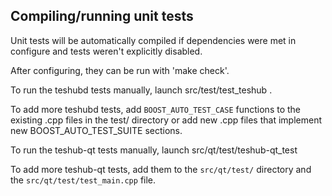 Compiling/running unit tests
------------------------------------

Unit tests will be automatically compiled if dependencies were met in configure
and tests weren't explicitly disabled.

After configuring, they can be run with 'make check'.

To run the teshubd tests manually, launch src/test/test_teshub .

To add more teshubd tests, add `BOOST_AUTO_TEST_CASE` functions to the existing
.cpp files in the test/ directory or add new .cpp files that
implement new BOOST_AUTO_TEST_SUITE sections.

To run the teshub-qt tests manually, launch src/qt/test/teshub-qt_test

To add more teshub-qt tests, add them to the `src/qt/test/` directory and
the `src/qt/test/test_main.cpp` file.
